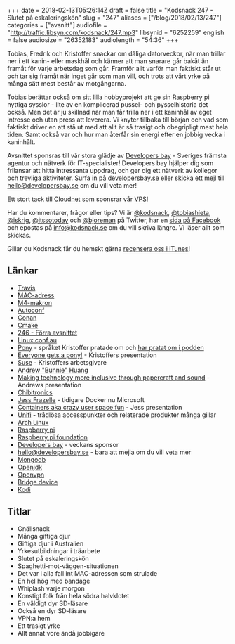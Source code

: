 +++
date = 2018-02-13T05:26:14Z
draft = false
title = "Kodsnack 247 - Slutet på eskaleringskön"
slug = "247"
aliases = ["/blog/2018/02/13/247"]
categories = ["avsnitt"]
audiofile = "http://traffic.libsyn.com/kodsnack/247.mp3"
libsynid = "6252259"
english = false
audiosize = "26352183"
audiolength = "54:36"
+++

Tobias, Fredrik och Kristoffer snackar om dåliga datorveckor, när man trillar ner i ett kanin- eller maskhål och känner att man snarare går bakåt än framåt för varje arbetsdag som går. Framför allt varför man faktiskt står ut och tar sig framåt när inget går som man vill, och trots att vårt yrke på många sätt mest består av motgångarna.

Tobias berättar också om sitt lilla hobbyprojekt att ge sin Raspberry pi nyttiga sysslor - lite av en komplicerad pussel- och pysselhistoria det också. Men det är ju skillnad när man får trilla ner i ett kaninhål av eget intresse och utan press att leverera. Vi knyter tillbaka till början och vad som faktiskt driver en att stå ut med att allt är så trasigt och obegripligt mest hela tiden. Samt också var och hur man återfår sin energi efter en jobbig vecka i kaninhålt.

Avsnittet sponsras till vår stora glädje av [Developers bay](http://developersbay.se/) - Sveriges främsta agentur och nätverk för IT-specialister! Developers bay hjälper dig som frilansar att hitta intressanta uppdrag, och ger dig ett nätverk av kollegor och trevliga aktiviteter. Surfa in på [developersbay.se](http://developersbay.se/) eller skicka ett mejl till [hello@developersbay.se](mailto:hello@developersbay.se) om du vill veta mer!

Ett stort tack till [Cloudnet](http://www.cloudnet.se) som sponsrar vår [VPS](http://en.wikipedia.org/wiki/Virtual_private_server)!

Har du kommentarer, frågor eller tips? Vi är [@kodsnack](https://www.twitter.com/kodsnack), [@tobiashieta](https://www.twitter.com/tobiashieta), [@iskrig](https://www.twitter.com/iskrig), [@itssotoday](https://twitter.com/itssotoday) och [@bjoreman](https://www.twitter.com/bjoreman) på Twitter, har en [sida på Facebook](https://www.facebook.com/kodsnack) och epostas på [info@kodsnack.se](mailto:info@kodsnack.se) om du vill skriva längre. Vi läser allt som skickas.

Gillar du Kodsnack får du hemskt gärna [recensera oss i iTunes](http://itunes.apple.com/se/podcast/kodsnack/id561631498?l=en)!

## Länkar ##
* [Travis](https://travis-ci.org/)
* [MAC-adress](https://en.wikipedia.org/wiki/MAC_address)
* [M4-makron](https://en.wikipedia.org/wiki/M4_%28computer_language%29)
* [Autoconf](https://www.gnu.org/software/autoconf/autoconf.html)
* [Conan](https://www.conan.io/)
* [Cmake](https://cmake.org/)
* [246 - Förra avsnittet](http://kodsnack.se/246/)
* [Linux.conf.au](https://linux.conf.au/)
* [Pony](https://www.ponylang.org/) - språket Kristoffer pratade om och [har pratat om i podden](http://kodsnack.se/209/)
* [Everyone gets a pony!](https://www.youtube.com/watch?v=e0197aoljGQ) - Kristoffers presentation
* [Suse](https://www.suse.com/) - Kristoffers arbetsgivare
* [Andrew "Bunnie" Huang](https://www.bunniestudios.com/)
* [Making technology more inclusive through papercraft and sound](https://www.youtube.com/watch?v=alssfVGrFhI) - Andrews presentation
* [Chibitronics](https://chibitronics.com/)
* [Jess Frazelle](https://twitter.com/jessfraz) - tidigare Docker nu Microsoft
* [Containers aka crazy user space fun](https://www.youtube.com/watch?v=7mzbIOtcIaQ) - Jess presentation
* [Unifi](https://www.ubnt.com/unifi/unifi-ap-ac-lite/) - trådlösa accesspunkter och relaterade produkter många gillar
* [Arch Linux](https://www.archlinux.org/)
* [Raspberry pi](https://en.wikipedia.org/wiki/Raspberry_Pi)
* [Raspberry pi foundation](https://en.wikipedia.org/wiki/Raspberry_Pi_Foundation)
* [Developers bay](http://developersbay.se/) - veckans sponsor
* [hello@developersbay.se](mailto:hello@developersbay.se) - bara att mejla om du vill veta mer
* [Mongodb](https://en.wikipedia.org/wiki/MongoDB)
* [Openjdk](http://openjdk.java.net/)
* [Openvpn](https://en.wikipedia.org/wiki/OpenVPN)
* [Bridge device](https://en.wikipedia.org/wiki/Bridging_%28networking%29)
* [Kodi](https://en.wikipedia.org/wiki/Kodi_%28software%29)

## Titlar ##
* Gnällsnack
* Många giftiga djur
* Giftiga djur i Australien
* Yrkesutbildningar i träarbete
* Slutet på eskaleringskön
* Spaghetti-mot-väggen-situationen
* Det var i alla fall int MAC-adressen som strulade
* En hel hög med bandage
* Whiplash varje morgon
* Konstigt folk från hela södra halvklotet
* En väldigt dyr SD-läsare
* Också en dyr SD-läsare
* VPN:a hem
* Ett trasigt yrke
* Allt annat vore ändå jobbigare